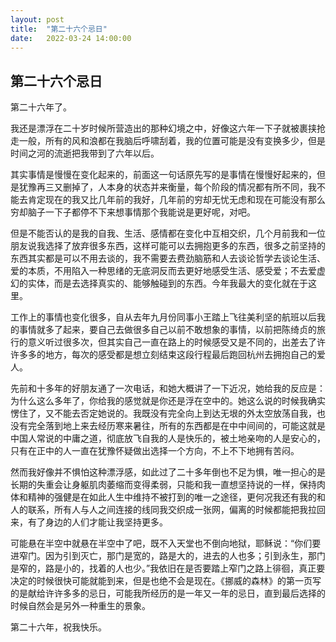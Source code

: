 ```yaml
---
layout: post
title:  "第二十六个忌日"
date:   2022-03-24 14:00:00
---
```

## 第二十六个忌日

第二十六年了。

我还是漂浮在二十岁时候所营造出的那种幻境之中，好像这六年一下子就被裹挟抢走一般，所有的风和浪都在我脑后呼啸刮着，我的位置可能是没有变换多少，但是时间之河的流逝把我带到了六年以后。

其实事情是慢慢在变化起来的，前面这一句话原先写的是事情在慢慢好起来的，但是犹豫再三又删掉了，人本身的状态并来衡量，每个阶段的情况都有所不同，我不能去肯定现在的我又比几年前的我好，几年前的穷却无忧无虑和现在可能没有那么穷却脑子一下子都停不下来想事情那个我能说是更好呢，对吧。

但是不能否认的是我的自我、生活、感情都在变化中互相交织，几个月前我和一位朋友说我选择了放弃很多东西，这样可能可以去拥抱更多的东西，很多之前坚持的东西其实都是可以不用去谈的，我不需要去费劲脑筋和人去谈论哲学去谈论生活、爱的本质，不用陷入一种思绪的无底洞反而去更好地感受生活、感受爱；不去爱虚幻的实体，而是去选择真实的、能够触碰到的东西。今年我最大的变化就在于这里。

工作上的事情也变化很多，自从去年九月份同事小王踏上飞往美利坚的航班以后我的事情就多了起来，要自己去做很多自己以前不敢想象的事情，以前把陈绮贞的旅行的意义听过很多次，但其实自己一直在路上的时候感受又是不同的，出差去了许许多多的地方，每次的感受都是想立刻结束这段行程最后跑回杭州去拥抱自己的爱人。

先前和十多年的好朋友通了一次电话，和她大概讲了一下近况，她给我的反应是：为什么这么多年了，你给我的感觉就是你还是浮在空中的。她这么说的时候我确实愣住了，又不能去否定她说的。我既没有完全向上到达无垠的外太空放荡自我，也没有完全落到地上来去经历寒来暑往，所有的东西都是在中中间间的，可能这就是中国人常说的中庸之道，彻底放飞自我的人是快乐的，被土地亲吻的人是安心的，只有在正中的人一直在犹豫怀疑做出选择一个方向，不上不下地拥有苦闷。

然而我好像并不惧怕这种漂浮感，如此过了二十多年倒也不足为惧，唯一担心的是长期的失重会让身躯肌肉萎缩而变得柔弱，只能和我一直想坚持说的一样，保持肉体和精神的强健是在如此人生中维持不被打到的唯一之途径，更何况我还有我的和人的联系，所有人与人之间连接的线同我交织成一张网，偏离的时候都能把我拉回来，有了身边的人们才能让我坚持更多。

可能悬在半空中就悬在半空中了吧，既不入天堂也不倒向地狱，耶稣说：“你们要进窄门。因为引到灭亡，那门是宽的，路是大的，进去的人也多；引到永生，那门是窄的，路是小的，找着的人也少。”我依旧在是否要踏上窄门之路上徘徊，真正要决定的时候很快可能就能到来，但是也绝不会是现在。《挪威的森林》的第一页写的是献给许许多多的忌日，可能我所经历的是一年又一年的忌日，直到最后选择的时候自然会是另外一种重生的景象。

第二十六年，祝我快乐。

